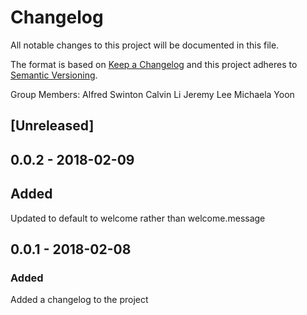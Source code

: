 # Changelog
All notable changes to this project will be documented in this file.

The format is based on [Keep a Changelog](http://keepachangelog.com/en/1.0.0/)
and this project adheres to [Semantic Versioning](http://semver.org/spec/v2.0.0.html).

Group Members:
Alfred Swinton
Calvin Li
Jeremy Lee
Michaela Yoon


## [Unreleased]

## 0.0.2 - 2018-02-09

## Added
Updated to default to welcome rather than welcome.message

## 0.0.1 - 2018-02-08

### Added
Added a changelog to the project




